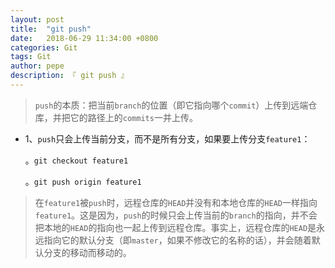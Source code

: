 ```yaml
---
layout: post
title:  "git push"
date:   2018-06-29 11:34:00 +0800
categories: Git
tags: Git
author: pepe
description: 『 git push 』
---
```


> `push`的本质：把当前`branch`的位置（即它指向哪个`commit`）上传到远端仓库，并把它的路径上的`commits`一并上传。

* 1、`push`只会上传当前分支，而不是所有分支，如果要上传分支`feature1`：

    。`git checkout feature1`
    
    。`git push origin feature1`

 > 在`feature1`被`push`时，远程仓库的`HEAD`并没有和本地仓库的`HEAD`一样指向`feature1`。这是因为，`push`的时候只会上传当前的`branch`的指向，并不会把本地的`HEAD`的指向也一起上传到远程仓库。事实上，远程仓库的`HEAD`是永远指向它的默认分支（即`master`，如果不修改它的名称的话），并会随着默认分支的移动而移动的。


















